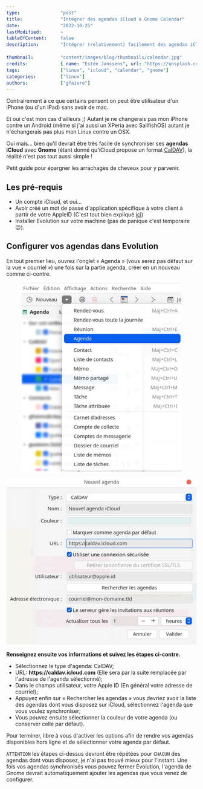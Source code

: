 ```yaml
---
type:               "post"
title:              "Intégrer des agendas iCloud à Gnome Calendar"
date:               "2022-10-25"
lastModified:       ~
tableOfContent:     false
description:        "Intégrer (relativement) facilement des agendas iCloud à Gnome Calendar"

thumbnail:          "content/images/blog/thumbnails/calendar.jpg"
credits:            { name: "Estée Janssens", url: "https://unsplash.com/@esteejanssens" }
tags:               ["linux", "icloud", "calendar", "gnome"]
categories:         ["linux"]
authors:            ["gfaivre"]
---
```


Contrairement à ce que certains pensent on peut être utilisateur d'un iPhone (ou d'un iPad) sans avoir de mac.

Et oui c'est mon cas d'ailleurs ;)
Autant je ne changerais pas mon iPhone contre un Android (même si j'ai aussi un XPeria avec SailfishOS) autant je n'échangerais ~~pas~~ plus mon Linux contre un OSX.

Oui mais… bien qu'il devrait être très facile de synchroniser ses **agendas iCloud** avec **Gnome** (étant donné qu'iCloud propose un format [CalDAV](https://fr.wikipedia.org/wiki/CalDAV)), la réalité n'est pas tout aussi simple !

Petit guide pour épargner les arrachages de cheveux pour y parvenir.

## Les pré-requis

- Un compte iCloud, et oui…
- Avoir créé un mot de passe d'application spécifique à votre client à partir de votre AppleID (C'est tout bien expliqué [ici](https://support.apple.com/fr-fr/HT204397))
- Installer Evolution sur votre machine (pas de panique c'est temporaire &#128521;).

## Configurer vos agendas dans Evolution

<div class="side-image">
  <div class="side-image__content">
    <p>En tout premier lieu, ouvrez l'onglet « Agenda » (vous serez pas défaut sur la vue « courriel ») une fois sur la partie agenda, créer en un nouveau comme ci-contre.</p>
  </div>
  <figure>
      <img src="/content/images/blog/2022/icloud-sync-with-gnome-calendar/evolution-new-calendar.jpg" alt="Créer un nouvel agenda dans Evolution.">
  </figure>
</div>

<div class="side-image">
  <img src="/content/images/blog/2022/icloud-sync-with-gnome-calendar/evolution-connexion-icloud.jpg" alt="Informations de connexion à iCloud.">
  <div class="side-image__content">
    <p><strong>Renseignez ensuite vos informations et suivez les étapes ci-contre.</strong></p>
    <p>
      <ul>
        <li>Sélectionnez le type d'agenda: CalDAV;</li>
        <li>URL: <strong>https://caldav.icloud.com</strong> (Elle sera par la suite remplacée par l'adresse de l'agenda sélectionné);</li>
        <li>Dans le champs utilisateur, votre Apple ID (En général votre adresse de courriel);</li>
        <li>Appuyez enfin  sur « Rechercher les agendas » vous devriez avoir la liste des agendas dont vous disposez sur iCloud, sélectionnez l'agenda que vous voulez synchroniser;</li>
        <li>Vous pouvez ensuite sélectionner la couleur de votre agenda (ou conserver celle par défaut).</li>
      </ul>
    </p>
  </div>
</div>

Pour terminer, libre à vous d'activer les options afin de rendre vos agendas disponibles hors ligne et de sélectionner votre agenda par défaut.

`ATTENTION` les étapes ci-dessus devront être répétées pour `CHACUN` des agendas dont vous disposez, je n'ai pas trouvé mieux pour l'instant.
Une fois vos agendas synchronisés vous pouvez fermer Evolution, l'agenda de Gnome devrait automatiquement ajouter les agendas que vous venez de configurer.